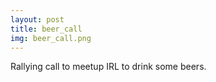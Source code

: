 ```yaml
---
layout: post
title: beer_call
img: beer_call.png
---
```

Rallying call to meetup IRL to drink some beers.
